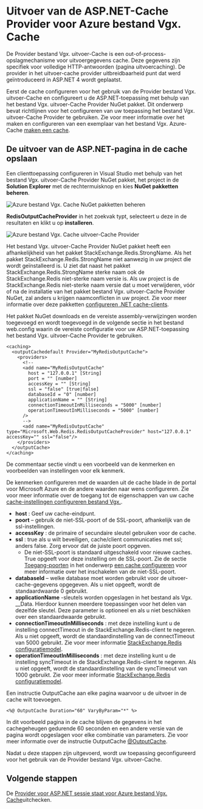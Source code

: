 <properties
    pageTitle="Provider van cache ASP.NET uitvoer-Cache"
    description="Meer informatie over het ASP.NET-uitvoer met Azure bestand Vgx. Cache cache"
    services="redis-cache"
    documentationCenter="na"
    authors="steved0x"
    manager="douge"
    editor="tysonn" />
<tags
    ms.service="cache"
    ms.devlang="na"
    ms.topic="article"
    ms.tgt_pltfrm="cache-redis"
    ms.workload="tbd"
    ms.date="09/27/2016"
    ms.author="sdanie" />

# <a name="aspnet-output-cache-provider-for-azure-redis-cache"></a>Uitvoer van de ASP.NET-Cache Provider voor Azure bestand Vgx. Cache

De Provider bestand Vgx. uitvoer-Cache is een out-of-process-opslagmechanisme voor uitvoergegevens cache. Deze gegevens zijn specifiek voor volledige HTTP-antwoorden (pagina uitvoercaching). De provider in het uitvoer-cache provider uitbreidbaarheid punt dat werd geïntroduceerd in ASP.NET 4 wordt geplaatst.

Eerst de cache configureren voor het gebruik van de Provider bestand Vgx. uitvoer-Cache en configureert u de ASP.NET-toepassing met behulp van het bestand Vgx. uitvoer-Cache Provider NuGet pakket. Dit onderwerp bevat richtlijnen voor het configureren van uw toepassing het bestand Vgx. uitvoer-Cache Provider te gebruiken. Zie voor meer informatie over het maken en configureren van een exemplaar van het bestand Vgx. Azure-Cache [maken een cache](cache-dotnet-how-to-use-azure-redis-cache.md#create-a-cache).

## <a name="store-aspnet-page-output-in-the-cache"></a>De uitvoer van de ASP.NET-pagina in de cache opslaan

Een clienttoepassing configureren in Visual Studio met behulp van het bestand Vgx. uitvoer-Cache Provider NuGet pakket, het project in de **Solution Explorer** met de rechtermuisknop en kies **NuGet pakketten beheren**.

![Azure bestand Vgx. Cache NuGet pakketten beheren](./media/cache-aspnet-output-cache-provider/redis-cache-manage-nuget-menu.png)

**RedisOutputCacheProvider** in het zoekvak typt, selecteert u deze in de resultaten en klikt u op **installeren**.

![Azure bestand Vgx. Cache uitvoer-Cache Provider](./media/cache-aspnet-output-cache-provider/redis-cache-page-output-provider.png)

Het bestand Vgx. uitvoer-Cache Provider NuGet pakket heeft een afhankelijkheid van het pakket StackExchange.Redis.StrongName. Als het pakket StackExchange.Redis.StrongName niet aanwezig in uw project die wordt geïnstalleerd is. U ziet dat naast het pakket StackExchange.Redis.StrongName sterke naam ook de StackExchange.Redis niet-sterke naam versie is. Als uw project is de StackExchange.Redis niet-sterke naam versie dat u moet verwijderen, vóór of na de installatie van het pakket bestand Vgx. uitvoer-Cache Provider NuGet, zal anders u krijgen naamconflicten in uw project. Zie voor meer informatie over deze pakketten [configureren .NET cache-clients](cache-dotnet-how-to-use-azure-redis-cache.md#configure-the-cache-clients).

Het pakket NuGet downloads en de vereiste assembly-verwijzingen worden toegevoegd en wordt toegevoegd in de volgende sectie in het bestand web.config waarin de vereiste configuratie voor uw ASP.NET-toepassing het bestand Vgx. uitvoer-Cache Provider te gebruiken.

    <caching>
      <outputCachedefault Provider="MyRedisOutputCache">
        <providers>
          <!--
          <add name="MyRedisOutputCache"
            host = "127.0.0.1" [String]
            port = "" [number]
            accessKey = "" [String]
            ssl = "false" [true|false]
            databaseId = "0" [number]
            applicationName = "" [String]
            connectionTimeoutInMilliseconds = "5000" [number]
            operationTimeoutInMilliseconds = "5000" [number]
          />
          -->
          <add name="MyRedisOutputCache" type="Microsoft.Web.Redis.RedisOutputCacheProvider" host="127.0.0.1" accessKey="" ssl="false"/>
        </providers>
      </outputCache>
    </caching>

De commentaar sectie vindt u een voorbeeld van de kenmerken en voorbeelden van instellingen voor elk kenmerk.

De kenmerken configureren met de waarden uit de cache blade in de portal voor Microsoft Azure en de andere waarden naar wens configureren. Zie voor meer informatie over de toegang tot de eigenschappen van uw cache [cache-instellingen configureren bestand Vgx.](cache-configure.md#configure-redis-cache-settings).

-   **host** : Geef uw cache-eindpunt.
-   **poort** – gebruik de niet-SSL-poort of de SSL-poort, afhankelijk van de ssl-instellingen.
-   **accessKey** : de primaire of secundaire sleutel gebruiken voor de cache.
-   **ssl** : true als u wilt beveiligen, cache/client communicaties met ssl; anders false. Zorg ervoor dat de juiste poort opgeven.
    -   De niet-SSL-poort is standaard uitgeschakeld voor nieuwe caches. True opgeeft voor deze instelling om de SSL-poort. Zie de sectie [Toegang-poorten](cache-configure.md#access-ports) in het onderwerp [een cache configureren](cache-configure.md) voor meer informatie over het inschakelen van de niet-SSL-poort.
-   **databaseId** – welke database moet worden gebruikt voor de uitvoer-cache-gegevens opgegeven. Als u niet opgeeft, wordt de standaardwaarde 0 gebruikt.
-   **applicationName** -sleutels worden opgeslagen in het bestand als Vgx. <AppName>_<SessionId>_Data. Hierdoor kunnen meerdere toepassingen voor het delen van dezelfde sleutel. Deze parameter is optioneel en als u niet beschikken over een standaardwaarde gebruikt.
-   **connectionTimeoutInMilliseconds** : met deze instelling kunt u de instelling connectTimeout in de StackExchange.Redis-client te negeren. Als u niet opgeeft, wordt de standaardinstelling van de connectTimeout van 5000 gebruikt. Zie voor meer informatie [StackExchange.Redis configuratiemodel](http://go.microsoft.com/fwlink/?LinkId=398705).
-   **operationTimeoutInMilliseconds** : met deze instelling kunt u de instelling syncTimeout in de StackExchange.Redis-client te negeren. Als u niet opgeeft, wordt de standaardinstelling van de syncTimeout van 1000 gebruikt. Zie voor meer informatie [StackExchange.Redis configuratiemodel](http://go.microsoft.com/fwlink/?LinkId=398705).

Een instructie OutputCache aan elke pagina waarvoor u de uitvoer in de cache wilt toevoegen.

    <%@ OutputCache Duration="60" VaryByParam="*" %>

In dit voorbeeld pagina in de cache blijven de gegevens in het cachegeheugen gedurende 60 seconden en een andere versie van de pagina wordt opgeslagen voor elke combinatie van parameters. Zie voor meer informatie over de instructie OutputCache [@OutputCache](http://go.microsoft.com/fwlink/?linkid=320837).

Nadat u deze stappen zijn uitgevoerd, wordt uw toepassing geconfigureerd voor het gebruik van de Provider bestand Vgx. uitvoer-Cache.

## <a name="next-steps"></a>Volgende stappen

De [Provider voor ASP.NET sessie staat voor Azure bestand Vgx. Cache](cache-aspnet-session-state-provider.md)uitchecken.
